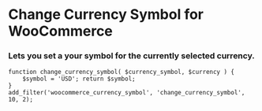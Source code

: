 
# Change Currency Symbol for WooCommerce
### Lets you set a your symbol for the currently selected currency. 

    function change_currency_symbol( $currency_symbol, $currency ) { 
		$symbol = 'USD'; return $symbol; 
	}
	add_filter('woocommerce_currency_symbol', 'change_currency_symbol', 10, 2);


